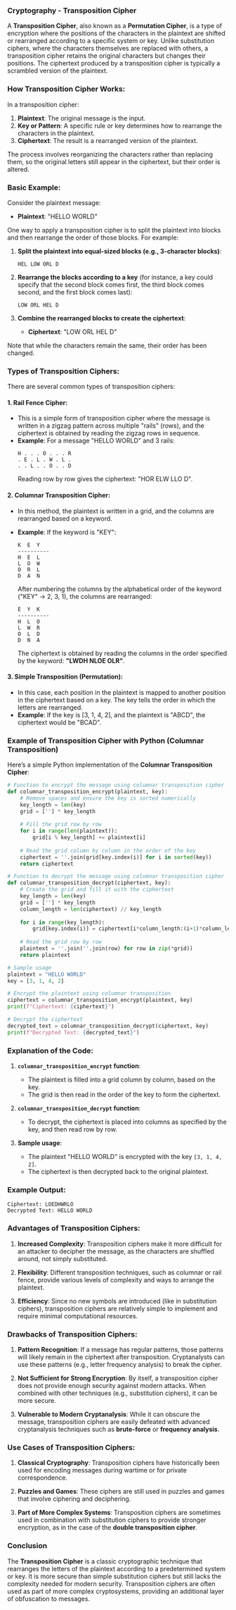 ### **Cryptography - Transposition Cipher**

A **Transposition Cipher**, also known as a **Permutation Cipher**, is a type of encryption where the positions of the characters in the plaintext are shifted or rearranged according to a specific system or key. Unlike substitution ciphers, where the characters themselves are replaced with others, a transposition cipher retains the original characters but changes their positions. The ciphertext produced by a transposition cipher is typically a scrambled version of the plaintext.

### **How Transposition Cipher Works:**

In a transposition cipher:
1. **Plaintext**: The original message is the input.
2. **Key or Pattern**: A specific rule or key determines how to rearrange the characters in the plaintext.
3. **Ciphertext**: The result is a rearranged version of the plaintext.

The process involves reorganizing the characters rather than replacing them, so the original letters still appear in the ciphertext, but their order is altered.

### **Basic Example:**

Consider the plaintext message:
- **Plaintext**: "HELLO WORLD"

One way to apply a transposition cipher is to split the plaintext into blocks and then rearrange the order of those blocks. For example:

1. **Split the plaintext into equal-sized blocks (e.g., 3-character blocks)**:
   ```
   HEL LOW ORL D
   ```

2. **Rearrange the blocks according to a key** (for instance, a key could specify that the second block comes first, the third block comes second, and the first block comes last):
   ```
   LOW ORL HEL D
   ```

3. **Combine the rearranged blocks to create the ciphertext**:
   - **Ciphertext**: "LOW ORL HEL D"

Note that while the characters remain the same, their order has been changed.

### **Types of Transposition Ciphers:**

There are several common types of transposition ciphers:

#### 1. **Rail Fence Cipher**:
   - This is a simple form of transposition cipher where the message is written in a zigzag pattern across multiple "rails" (rows), and the ciphertext is obtained by reading the zigzag rows in sequence.
   - **Example**: For a message "HELLO WORLD" and 3 rails:
     ```
     H . . . O . . . R
     . E . L . W . L .
     . . L . . O . . D
     ```
     Reading row by row gives the ciphertext: "HOR ELW LLO D".

#### 2. **Columnar Transposition Cipher**:
   - In this method, the plaintext is written in a grid, and the columns are rearranged based on a keyword.
   - **Example**: If the keyword is "KEY":
     ```
     K  E  Y
     ----------
     H  E  L
     L  O  W
     O  R  L
     D  A  N
     ```

     After numbering the columns by the alphabetical order of the keyword ("KEY" → 2, 3, 1), the columns are rearranged:
     ```
     E  Y  K
     ----------
     H  L  O
     L  W  R
     O  L  D
     D  N  A
     ```

     The ciphertext is obtained by reading the columns in the order specified by the keyword: **"LWDH NLOE OLR"**.

#### 3. **Simple Transposition (Permutation)**:
   - In this case, each position in the plaintext is mapped to another position in the ciphertext based on a key. The key tells the order in which the letters are rearranged.
   - **Example**: If the key is [3, 1, 4, 2], and the plaintext is "ABCD", the ciphertext would be "BCAD".

### **Example of Transposition Cipher with Python (Columnar Transposition)**

Here’s a simple Python implementation of the **Columnar Transposition Cipher**:

```python
# Function to encrypt the message using columnar transposition cipher
def columnar_transposition_encrypt(plaintext, key):
    # Remove spaces and ensure the key is sorted numerically
    key_length = len(key)
    grid = [''] * key_length
    
    # Fill the grid row by row
    for i in range(len(plaintext)):
        grid[i % key_length] += plaintext[i]
    
    # Read the grid column by column in the order of the key
    ciphertext = ''.join(grid[key.index(i)] for i in sorted(key))
    return ciphertext

# Function to decrypt the message using columnar transposition cipher
def columnar_transposition_decrypt(ciphertext, key):
    # Create the grid and fill it with the ciphertext
    key_length = len(key)
    grid = [''] * key_length
    column_length = len(ciphertext) // key_length
    
    for i in range(key_length):
        grid[key.index(i)] = ciphertext[i*column_length:(i+1)*column_length]
    
    # Read the grid row by row
    plaintext = ''.join(''.join(row) for row in zip(*grid))
    return plaintext

# Sample usage
plaintext = "HELLO WORLD"
key = [3, 1, 4, 2]

# Encrypt the plaintext using columnar transposition
ciphertext = columnar_transposition_encrypt(plaintext, key)
print(f"Ciphertext: {ciphertext}")

# Decrypt the ciphertext
decrypted_text = columnar_transposition_decrypt(ciphertext, key)
print(f"Decrypted Text: {decrypted_text}")
```

### **Explanation of the Code:**

1. **`columnar_transposition_encrypt` function**:
   - The plaintext is filled into a grid column by column, based on the key.
   - The grid is then read in the order of the key to form the ciphertext.

2. **`columnar_transposition_decrypt` function**:
   - To decrypt, the ciphertext is placed into columns as specified by the key, and then read row by row.

3. **Sample usage**:
   - The plaintext "HELLO WORLD" is encrypted with the key `[3, 1, 4, 2]`.
   - The ciphertext is then decrypted back to the original plaintext.

### **Example Output:**

```
Ciphertext: LOEDHWRLO 
Decrypted Text: HELLO WORLD
```

### **Advantages of Transposition Ciphers:**

1. **Increased Complexity**: Transposition ciphers make it more difficult for an attacker to decipher the message, as the characters are shuffled around, not simply substituted.
   
2. **Flexibility**: Different transposition techniques, such as columnar or rail fence, provide various levels of complexity and ways to arrange the plaintext.

3. **Efficiency**: Since no new symbols are introduced (like in substitution ciphers), transposition ciphers are relatively simple to implement and require minimal computational resources.

### **Drawbacks of Transposition Ciphers:**

1. **Pattern Recognition**: If a message has regular patterns, those patterns will likely remain in the ciphertext after transposition. Cryptanalysts can use these patterns (e.g., letter frequency analysis) to break the cipher.
   
2. **Not Sufficient for Strong Encryption**: By itself, a transposition cipher does not provide enough security against modern attacks. When combined with other techniques (e.g., substitution ciphers), it can be more secure.

3. **Vulnerable to Modern Cryptanalysis**: While it can obscure the message, transposition ciphers are easily defeated with advanced cryptanalysis techniques such as **brute-force** or **frequency analysis**.

### **Use Cases of Transposition Ciphers:**

1. **Classical Cryptography**: Transposition ciphers have historically been used for encoding messages during wartime or for private correspondence.
   
2. **Puzzles and Games**: These ciphers are still used in puzzles and games that involve ciphering and deciphering.

3. **Part of More Complex Systems**: Transposition ciphers are sometimes used in combination with substitution ciphers to provide stronger encryption, as in the case of the **double transposition cipher**.

### **Conclusion**

The **Transposition Cipher** is a classic cryptographic technique that rearranges the letters of the plaintext according to a predetermined system or key. It is more secure than simple substitution ciphers but still lacks the complexity needed for modern security. Transposition ciphers are often used as part of more complex cryptosystems, providing an additional layer of obfuscation to messages.
